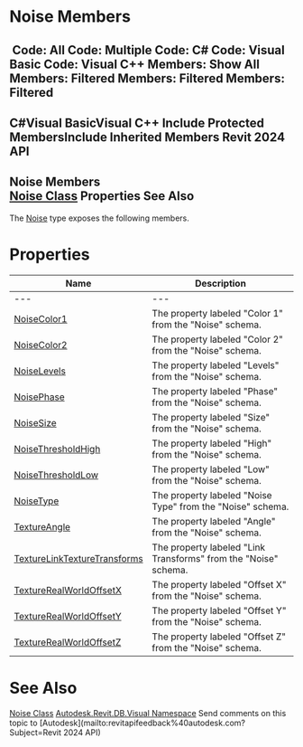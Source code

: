 # Noise Members

﻿
 Code: All Code: Multiple Code: C# Code: Visual Basic Code: Visual C++  Members: Show All Members: Filtered Members: Filtered Members: Filtered   
---  
C#Visual BasicVisual C++
Include Protected MembersInclude Inherited Members
Revit 2024 API  
---  
Noise Members  
[Noise Class](71c2801a-771b-97ce-3ef4-4c4e0904c5ec.md "Noise Class") Properties See Also  
---  
The [Noise](71c2801a-771b-97ce-3ef4-4c4e0904c5ec.md "Noise Class") type exposes the following members.
# Properties
| Name | Description |
| --- | --- |
| --- | --- | --- |
| [NoiseColor1](9ae41868-dd27-3f90-7cf8-8dd660be9c1f.md "NoiseColor1 Property") | The property labeled "Color 1" from the "Noise" schema. |
| [NoiseColor2](f56afd44-bb4a-d6ff-411a-a724445c2954.md "NoiseColor2 Property") | The property labeled "Color 2" from the "Noise" schema. |
| [NoiseLevels](8529898b-8a9e-f3dd-8ced-7e03aea405b7.md "NoiseLevels Property") | The property labeled "Levels" from the "Noise" schema. |
| [NoisePhase](242adaa0-1c74-8a7b-60b0-fb7243391225.md "NoisePhase Property") | The property labeled "Phase" from the "Noise" schema. |
| [NoiseSize](e35ef81d-6838-8d52-f879-5a1d566b2fe0.md "NoiseSize Property") | The property labeled "Size" from the "Noise" schema. |
| [NoiseThresholdHigh](e08807a7-a8fa-76f6-738b-ea98d954cc39.md "NoiseThresholdHigh Property") | The property labeled "High" from the "Noise" schema. |
| [NoiseThresholdLow](2577952c-8653-c669-f8b8-c4fc3b01edd2.md "NoiseThresholdLow Property") | The property labeled "Low" from the "Noise" schema. |
| [NoiseType](61a19711-0c66-1811-178c-ee9aec3b1b25.md "NoiseType Property") | The property labeled "Noise Type" from the "Noise" schema. |
| [TextureAngle](1007a66e-fc52-2567-f089-349728973048.md "TextureAngle Property") | The property labeled "Angle" from the "Noise" schema. |
| [TextureLinkTextureTransforms](2bb5bc1b-094f-d31b-163b-b51386c56048.md "TextureLinkTextureTransforms Property") | The property labeled "Link Transforms" from the "Noise" schema. |
| [TextureRealWorldOffsetX](1aa4db18-1cac-878e-506c-12a9aad40fa0.md "TextureRealWorldOffsetX Property") | The property labeled "Offset X" from the "Noise" schema. |
| [TextureRealWorldOffsetY](54d11e3d-30b2-5fc1-d9fd-9bd0ddfe2cd1.md "TextureRealWorldOffsetY Property") | The property labeled "Offset Y" from the "Noise" schema. |
| [TextureRealWorldOffsetZ](0d1f4cbb-dd95-5b42-42b9-b59c03296985.md "TextureRealWorldOffsetZ Property") | The property labeled "Offset Z" from the "Noise" schema. |

# See Also
[Noise Class](71c2801a-771b-97ce-3ef4-4c4e0904c5ec.md "Noise Class")
[Autodesk.Revit.DB.Visual Namespace](f5a10581-6ac2-be19-0e32-f87d05bc8b83.md "Autodesk.Revit.DB.Visual Namespace")
Send comments on this topic to [Autodesk](mailto:revitapifeedback%40autodesk.com?Subject=Revit 2024 API)